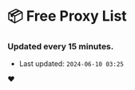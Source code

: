 # :package: Free Proxy List
### Updated every 15 minutes.

- Last updated: `2024-06-10 03:25`

:heart:
